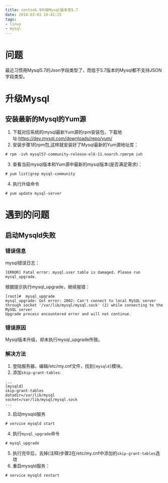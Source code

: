 ```yaml
---
title: centos6.9升级Mysql版本至5.7
date: 2018-03-01 16:41:25
tags:
- linux
- mysql
---
```


# 问题
最近习惯用Mysql5.7的Json字段类型了，而低于5.7版本的Mysql都不支持JSON字段类型。

# 升级Mysql
## 安装最新的Mysql的Yum源
1. 下载对应系统的mysql最新Yum源的rpm安装包，下载地址:https://dev.mysql.com/downloads/repo/yum/
2. 安装步骤1的rpm包,这样就安装好了Mysql最新的Yum源地址库：
```
# rpm -ivh mysql57-community-release-el6-11.noarch.rpmrpm ivh 
```
3. 查看当前mysql版本和Yum源中最新的mysql版本(是否满足需求)：
```
# yum list|grep mysql-community
```
4. 执行升级命令
```
# yum update mysql-server
```

# 遇到的问题
## 启动Mysqld失败
### 错误信息
mysql错误日志：
```
[ERROR] Fatal error: mysql.user table is damaged. Please run mysql_upgrade.
```
根据提示执行mysql_upgrade，继续报错：
```
[root]#  mysql_upgrade
mysql_upgrade: Got error: 2002: Can't connect to local MySQL server through socket '/var/lib/mysql/mysql.sock' (2) while connecting to the MySQL server
Upgrade process encountered error and will not continue.
```
### 错误原因
Mysql版本升级，却未执行mysql_upgrade所致。
### 解决方法
1. 登陆服务器，编辑/etc/my.cnf文件，找到`[mysqld]`模块。
2. 添加`skip-grant-tables`:
```
...
[mysqld]
skip-grant-tables
datadir=/var/lib/mysql
socket=/var/lib/mysql/mysql.sock
...
```
3. 启动mysqld服务
```
# service mysqld start
```
4. 执行`mysql_upgrade`命令
```
# mysql_upgrade
```
5. 执行完毕后，去掉(注释)步骤2在/etc/my.cnf中添加的`skip-grant-tables`选项
6. 重启mysqld服务：
```
# service mysqld restart
```

